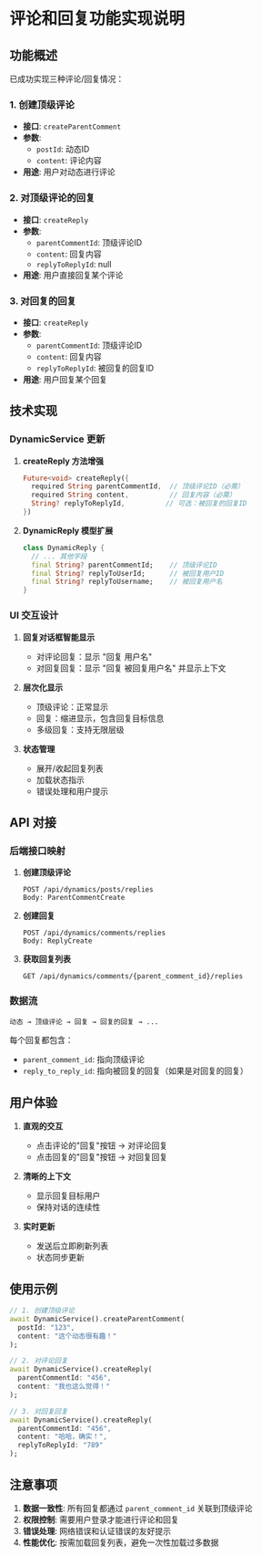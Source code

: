 # 评论和回复功能实现说明

## 功能概述

已成功实现三种评论/回复情况：

### 1. 创建顶级评论
- **接口**: `createParentComment`
- **参数**: 
  - `postId`: 动态ID
  - `content`: 评论内容
- **用途**: 用户对动态进行评论

### 2. 对顶级评论的回复
- **接口**: `createReply`
- **参数**:
  - `parentCommentId`: 顶级评论ID
  - `content`: 回复内容
  - `replyToReplyId`: null
- **用途**: 用户直接回复某个评论

### 3. 对回复的回复
- **接口**: `createReply`
- **参数**:
  - `parentCommentId`: 顶级评论ID
  - `content`: 回复内容
  - `replyToReplyId`: 被回复的回复ID
- **用途**: 用户回复某个回复

## 技术实现

### DynamicService 更新

1. **createReply 方法增强**
   ```dart
   Future<void> createReply({
     required String parentCommentId,  // 顶级评论ID（必需）
     required String content,          // 回复内容（必需）
     String? replyToReplyId,          // 可选：被回复的回复ID
   })
   ```

2. **DynamicReply 模型扩展**
   ```dart
   class DynamicReply {
     // ... 其他字段
     final String? parentCommentId;    // 顶级评论ID
     final String? replyToUserId;      // 被回复用户ID
     final String? replyToUsername;    // 被回复用户名
   }
   ```

### UI 交互设计

1. **回复对话框智能显示**
   - 对评论回复：显示 "回复 用户名"
   - 对回复回复：显示 "回复 被回复用户名" 并显示上下文

2. **层次化显示**
   - 顶级评论：正常显示
   - 回复：缩进显示，包含回复目标信息
   - 多级回复：支持无限层级

3. **状态管理**
   - 展开/收起回复列表
   - 加载状态指示
   - 错误处理和用户提示

## API 对接

### 后端接口映射

1. **创建顶级评论**
   ```
   POST /api/dynamics/posts/replies
   Body: ParentCommentCreate
   ```

2. **创建回复**
   ```
   POST /api/dynamics/comments/replies
   Body: ReplyCreate
   ```

3. **获取回复列表**
   ```
   GET /api/dynamics/comments/{parent_comment_id}/replies
   ```

### 数据流

```
动态 → 顶级评论 → 回复 → 回复的回复 → ...
```

每个回复都包含：
- `parent_comment_id`: 指向顶级评论
- `reply_to_reply_id`: 指向被回复的回复（如果是对回复的回复）

## 用户体验

1. **直观的交互**
   - 点击评论的"回复"按钮 → 对评论回复
   - 点击回复的"回复"按钮 → 对回复回复

2. **清晰的上下文**
   - 显示回复目标用户
   - 保持对话的连续性

3. **实时更新**
   - 发送后立即刷新列表
   - 状态同步更新

## 使用示例

```dart
// 1. 创建顶级评论
await DynamicService().createParentComment(
  postId: "123",
  content: "这个动态很有趣！"
);

// 2. 对评论回复
await DynamicService().createReply(
  parentCommentId: "456",
  content: "我也这么觉得！"
);

// 3. 对回复回复
await DynamicService().createReply(
  parentCommentId: "456",
  content: "哈哈，确实！",
  replyToReplyId: "789"
);
```

## 注意事项

1. **数据一致性**: 所有回复都通过 `parent_comment_id` 关联到顶级评论
2. **权限控制**: 需要用户登录才能进行评论和回复
3. **错误处理**: 网络错误和认证错误的友好提示
4. **性能优化**: 按需加载回复列表，避免一次性加载过多数据
